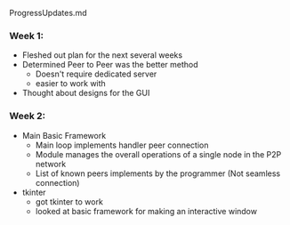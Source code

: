 ProgressUpdates.md
### Week 1: 
- Fleshed out plan for the next several weeks
- Determined Peer to Peer was the better method
	- Doesn't require dedicated server
	- easier to work with
- Thought about designs for the GUI
### Week 2: 
- Main Basic Framework
	- Main loop implements handler peer connection
	- Module manages the overall operations of a single node in the P2P network
	- List of known peers implements by the programmer (Not seamless connection)
- tkinter
	- got tkinter to work
	- looked at basic framework for making an interactive window
